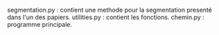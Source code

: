 segmentation.py : contient une methode pour la segmentation presenté dans l'un des papiers.
utilities.py : contient les fonctions.
chemin.py : programme principale.
